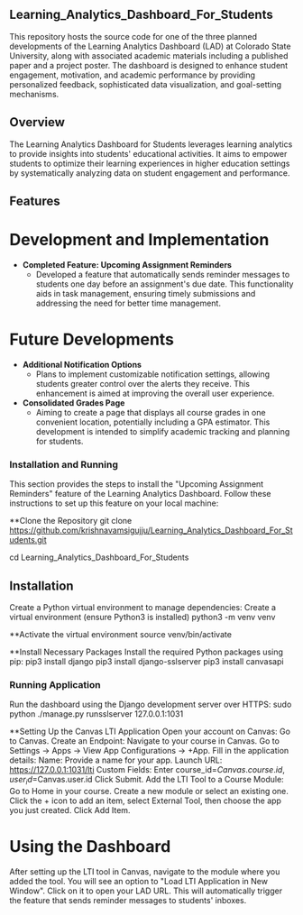 ## Learning_Analytics_Dashboard_For_Students

This repository hosts the source code for one of the three planned developments of the Learning Analytics Dashboard (LAD) at Colorado State University, along with associated academic materials including a published paper and a project poster. The dashboard is designed to enhance student engagement, motivation, and academic performance by providing personalized feedback, sophisticated data visualization, and goal-setting mechanisms.

## Overview

The Learning Analytics Dashboard for Students leverages learning analytics to provide insights into students' educational activities. It aims to empower students to optimize their learning experiences in higher education settings by systematically analyzing data on student engagement and performance.

## Features

# Development and Implementation
- **Completed Feature: Upcoming Assignment Reminders**
  - Developed a feature that automatically sends reminder messages to students one day before an assignment's due date. This functionality aids in task management, ensuring timely submissions and addressing the need for better time management.

# Future Developments
- **Additional Notification Options**
  - Plans to implement customizable notification settings, allowing students greater control over the alerts they receive. This enhancement is aimed at improving the overall user experience.
- **Consolidated Grades Page**
  - Aiming to create a page that displays all course grades in one convenient location, potentially including a GPA estimator. This development is intended to simplify academic tracking and planning for students.


### Installation and Running

This section provides the steps to install the "Upcoming Assignment Reminders" feature of the Learning Analytics Dashboard. Follow these instructions to set up this feature on your local machine:


**Clone the Repository
git clone https://github.com/krishnavamsigujju/Learning_Analytics_Dashboard_For_Students.git

cd Learning_Analytics_Dashboard_For_Students


## Installation
Create a Python virtual environment to manage dependencies:
Create a virtual environment (ensure Python3 is installed)
python3 -m venv venv

**Activate the virtual environment
source venv/bin/activate

**Install Necessary Packages
Install the required Python packages using pip:
pip3 install django
pip3 install django-sslserver
pip3 install canvasapi

### Running Application

Run the dashboard using the Django development server over HTTPS:
sudo python ./manage.py runsslserver 127.0.0.1:1031

**Setting Up the Canvas LTI Application
Open your account on Canvas: Go to Canvas.
Create an Endpoint:
Navigate to your course in Canvas.
Go to Settings -> Apps -> View App Configurations -> +App.
Fill in the application details:
Name: Provide a name for your app.
Launch URL: https://127.0.0.1:1031/lti
Custom Fields: Enter course_id=$Canvas.course.id, user_id=$Canvas.user.id
Click Submit.
Add the LTI Tool to a Course Module:
Go to Home in your course.
Create a new module or select an existing one.
Click the + icon to add an item, select External Tool, then choose the app you just created.
Click Add Item.
# Using the Dashboard
After setting up the LTI tool in Canvas, navigate to the module where you added the tool.
You will see an option to "Load LTI Application in New Window".
Click on it to open your LAD URL. This will automatically trigger the feature that sends reminder messages to students' inboxes.
